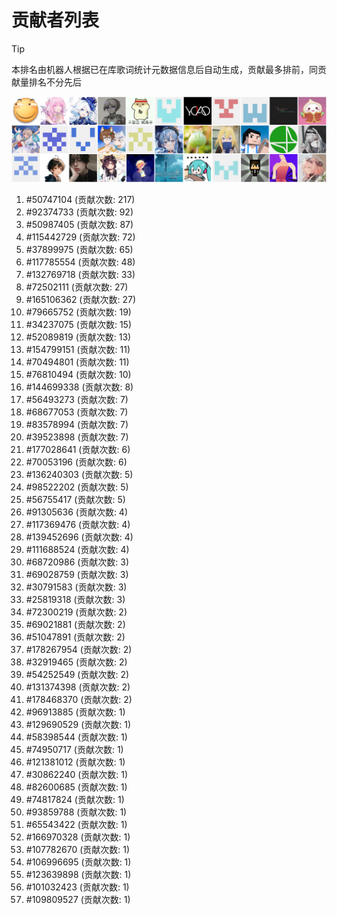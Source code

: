 # 贡献者列表

> [!TIP]
> 本排名由机器人根据已在库歌词统计元数据信息后自动生成，贡献最多排前，同贡献量排名不分先后

![贡献者头像画廊](./CONTRIBUTORS.svg)

1. #50747104 (贡献次数: 217)
2. #92374733 (贡献次数: 92)
3. #50987405 (贡献次数: 87)
4. #115442729 (贡献次数: 72)
5. #37899975 (贡献次数: 65)
6. #117785554 (贡献次数: 48)
7. #132769718 (贡献次数: 33)
8. #72502111 (贡献次数: 27)
9. #165106362 (贡献次数: 27)
10. #79665752 (贡献次数: 19)
11. #34237075 (贡献次数: 15)
12. #52089819 (贡献次数: 13)
13. #154799151 (贡献次数: 11)
14. #70494801 (贡献次数: 11)
15. #76810494 (贡献次数: 10)
16. #144699338 (贡献次数: 8)
17. #56493273 (贡献次数: 7)
18. #68677053 (贡献次数: 7)
19. #83578994 (贡献次数: 7)
20. #39523898 (贡献次数: 7)
21. #177028641 (贡献次数: 6)
22. #70053196 (贡献次数: 6)
23. #136240303 (贡献次数: 5)
24. #98522202 (贡献次数: 5)
25. #56755417 (贡献次数: 5)
26. #91305636 (贡献次数: 4)
27. #117369476 (贡献次数: 4)
28. #139452696 (贡献次数: 4)
29. #111688524 (贡献次数: 4)
30. #68720986 (贡献次数: 3)
31. #69028759 (贡献次数: 3)
32. #30791583 (贡献次数: 3)
33. #25819318 (贡献次数: 3)
34. #72300219 (贡献次数: 2)
35. #69021881 (贡献次数: 2)
36. #51047891 (贡献次数: 2)
37. #178267954 (贡献次数: 2)
38. #32919465 (贡献次数: 2)
39. #54252549 (贡献次数: 2)
40. #131374398 (贡献次数: 2)
41. #178468370 (贡献次数: 2)
42. #96913885 (贡献次数: 1)
43. #129690529 (贡献次数: 1)
44. #58398544 (贡献次数: 1)
45. #74950717 (贡献次数: 1)
46. #121381012 (贡献次数: 1)
47. #30862240 (贡献次数: 1)
48. #82600685 (贡献次数: 1)
49. #74817824 (贡献次数: 1)
50. #93859788 (贡献次数: 1)
51. #65543422 (贡献次数: 1)
52. #166970328 (贡献次数: 1)
53. #107782670 (贡献次数: 1)
54. #106996695 (贡献次数: 1)
55. #123639898 (贡献次数: 1)
56. #101032423 (贡献次数: 1)
57. #109809527 (贡献次数: 1)
